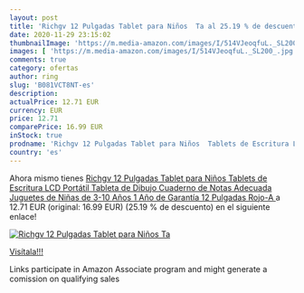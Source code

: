 ```yaml
---
layout: post
title: 'Richgv 12 Pulgadas Tablet para Niños  Ta al 25.19 % de descuento'
date: 2020-11-29 23:15:02
thumbnailImage: 'https://m.media-amazon.com/images/I/514VJeoqfuL._SL200_.jpg'
images: [ 'https://m.media-amazon.com/images/I/514VJeoqfuL._SL200_.jpg' ]
comments: true
category: ofertas
author: ring
slug: 'B081VCT8NT-es'
description:
actualPrice: 12.71 EUR
currency: EUR
price: 12.71
comparePrice: 16.99 EUR
inStock: true
prodname: 'Richgv 12 Pulgadas Tablet para Niños  Tablets de Escritura LCD  Portátil Tableta de Dibujo  Cuaderno de Notas Adecuada Juguetes de Niñas de 3-10 Años  1 Año de Garantía  12 Pulgadas  Rojo-A '
country: 'es'
---
```


Ahora mismo tienes [Richgv 12 Pulgadas Tablet para Niños  Tablets de Escritura LCD  Portátil Tableta de Dibujo  Cuaderno de Notas Adecuada Juguetes de Niñas de 3-10 Años  1 Año de Garantía  12 Pulgadas  Rojo-A ](https://www.amazon.es/dp/B081VCT8NT/?tag=tolees-21) a 12.71 EUR (original: 16.99 EUR) (25.19 %  de descuento) en el siguiente enlace!

[![Richgv 12 Pulgadas Tablet para Niños  Ta](https://m.media-amazon.com/images/I/514VJeoqfuL._SL200_.jpg)](https://www.amazon.es/dp/B081VCT8NT/?tag=tolees-21)

[Visítala!!!](https://www.amazon.es/dp/B081VCT8NT/?tag=tolees-21)

Links participate in Amazon Associate program and might generate a comission on qualifying sales
